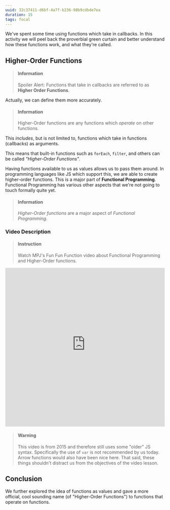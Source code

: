 ```yaml
---
uuid: 32c37411-d6bf-4a7f-b236-98b9cdbde7ea
duration: 15
tags: focal
---
```


We've spent some time using functions which take in callbacks. In this activity we will peel back the proverbial green curtain and better understand how these functions work, and what they're called.

## Higher-Order Functions

> #### Information
> Spoiler Alert: Functions that take in callbacks are referred to as **Higher Order Functions**.

Actually, we can define them more accurately. 

> #### Information
> Higher-Order functions are any functions which _operate_ on other functions.

This _includes_, but is not limited to, functions which take in functions (callbacks) as arguments.

This means that built-in functions such as `forEach`, `filter`, and others can be called _"Higher-Order Functions"_. 

Having functions available to us as values allows us to pass them around. In programming languages like JS which support this, we are able to create higher-order functions. This is a major part of **Functional Programming**. Functional Programming has various other aspects that we're not going to touch formally quite yet.

> #### Information
> _Higher-Order functions_ are a major aspect of _Functional Programming_. 

### Video Description

> #### Instruction
> Watch MPJ's Fun Fun Function video about Functional Programming and Higher-Order functions.

<iframe style="width: 100%; height: 500px;" src="https://www.youtube-nocookie.com/embed/BMUiFMZr7vk" frameborder="0" allow="accelerometer; autoplay; encrypted-media; gyroscope; picture-in-picture" allowfullscreen></iframe>

> #### Warning
> This video is from 2015 and therefore still uses some "older" JS syntax. Specifically the use of `var` is not recommended by us today. Arrow functions would also have been nice here. That said, these things shouldn't distract us from the objectives of the video lesson.

## Conclusion

We further explored the idea of functions as values and gave a more official, cool sounding name (of "Higher-Order Functions") to functions that operate on functions.
